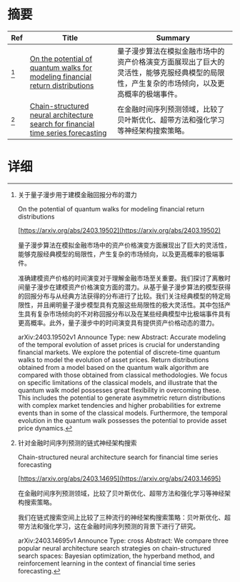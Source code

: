 # 摘要

| Ref | Title | Summary |
| --- | --- | --- |
| [^1] | [On the potential of quantum walks for modeling financial return distributions](https://arxiv.org/abs/2403.19502) | 量子漫步算法在模拟金融市场中的资产价格演变方面展现出了巨大的灵活性，能够克服经典模型的局限性，产生复杂的市场倾向，以及更高概率的极端事件。 |
| [^2] | [Chain-structured neural architecture search for financial time series forecasting](https://arxiv.org/abs/2403.14695) | 在金融时间序列预测领域，比较了贝叶斯优化、超带方法和强化学习等神经架构搜索策略。 |

# 详细

[^1]: 关于量子漫步用于建模金融回报分布的潜力

    On the potential of quantum walks for modeling financial return distributions

    [https://arxiv.org/abs/2403.19502](https://arxiv.org/abs/2403.19502)

    量子漫步算法在模拟金融市场中的资产价格演变方面展现出了巨大的灵活性，能够克服经典模型的局限性，产生复杂的市场倾向，以及更高概率的极端事件。

    

    准确建模资产价格的时间演变对于理解金融市场至关重要。我们探讨了离散时间量子漫步在建模资产价格演变方面的潜力。从基于量子漫步算法的模型获得的回报分布与从经典方法获得的分布进行了比较。我们关注经典模型的特定局限性，并且阐明量子漫步模型具有克服这些局限性的极大灵活性。其中包括产生具有复杂市场倾向的不对称回报分布以及在某些经典模型中比极端事件具有更高概率。此外，量子漫步中的时间演变具有提供资产价格动态的潜力。

    arXiv:2403.19502v1 Announce Type: new  Abstract: Accurate modeling of the temporal evolution of asset prices is crucial for understanding financial markets. We explore the potential of discrete-time quantum walks to model the evolution of asset prices. Return distributions obtained from a model based on the quantum walk algorithm are compared with those obtained from classical methodologies. We focus on specific limitations of the classical models, and illustrate that the quantum walk model possesses great flexibility in overcoming these. This includes the potential to generate asymmetric return distributions with complex market tendencies and higher probabilities for extreme events than in some of the classical models. Furthermore, the temporal evolution in the quantum walk possesses the potential to provide asset price dynamics.
    
[^2]: 针对金融时间序列预测的链式神经架构搜索

    Chain-structured neural architecture search for financial time series forecasting

    [https://arxiv.org/abs/2403.14695](https://arxiv.org/abs/2403.14695)

    在金融时间序列预测领域，比较了贝叶斯优化、超带方法和强化学习等神经架构搜索策略。

    

    我们在链式搜索空间上比较了三种流行的神经架构搜索策略：贝叶斯优化、超带方法和强化学习，这在金融时间序列预测的背景下进行了研究。

    arXiv:2403.14695v1 Announce Type: cross  Abstract: We compare three popular neural architecture search strategies on chain-structured search spaces: Bayesian optimization, the hyperband method, and reinforcement learning in the context of financial time series forecasting.
    

